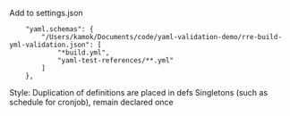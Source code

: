Add to settings.json
```
    "yaml.schemas": {
        "/Users/kamok/Documents/code/yaml-validation-demo/rre-build-yml-validation.json": [
            "*build.yml",
            "yaml-test-references/**.yml"
        ]
    },
```

Style:
Duplication of definitions are placed in defs
Singletons (such as schedule for cronjob), remain declared once